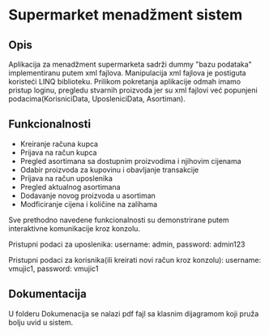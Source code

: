 # Supermarket menadžment sistem

## Opis

Aplikacija za menadžment supermarketa sadrži dummy "bazu podataka" implementiranu putem xml fajlova.
Manipulacija xml fajlova je postiguta koristeći LINQ biblioteku.
Prilikom pokretanja aplikacije odmah imamo pristup loginu, pregledu stvarnih proizvoda jer su xml fajlovi već popunjeni podacima(KorisniciData, UposleniciData, Asortiman).


## Funkcionalnosti

- Kreiranje računa kupca
- Prijava na račun kupca
- Pregled asortimana sa dostupnim proizvodima i njihovim cijenama
- Odabir proizvoda za kupovinu i obavljanje transakcije
- Prijava na račun uposlenika
- Pregled aktualnog asortimana
- Dodavanje novog proizvoda u asortiman
- Modficiranje cijena i količine na zalihama


Sve prethodno navedene funkcionalnosti su demonstrirane putem interaktivne komunikacije kroz konzolu.

Pristupni podaci za uposlenika:
  username: admin, 
  password: admin123

Pristupni podaci za korisnika(ili kreirati novi račun kroz konzolu):
  username: vmujic1, 
  password: vmujic1

## Dokumentacija

U folderu Dokumenacija se nalazi pdf fajl sa klasnim dijagramom koji pruža bolju uvid u sistem.
